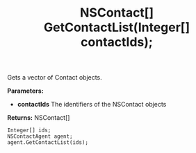 ﻿---
uid: crmscript_ref_NSContactAgent_GetContactList
title: NSContact[] GetContactList(Integer[]  contactIds);
intellisense: NSContactAgent.GetContactList
keywords: NSContactAgent, GetContactList
so.topic: reference
---

Gets a vector of Contact objects.

**Parameters:**
 - **contactIds** The identifiers of the NSContact objects

**Returns:** NSContact[]

```crmscript
Integer[] ids;
NSContactAgent agent;
agent.GetContactList(ids);
```

